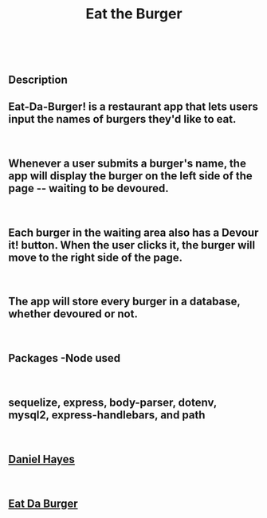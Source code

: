 <!DOCTYPE html>
<html lang="en">

<head>
    <meta charset="utf-8">
</head>

<body>

</body>
<header>
    <h1>Eat the Burger</h1>
</header>
<section>
    <br>
    <h1>Description</h1>
    <h2>Eat-Da-Burger! is a restaurant app that lets users input the names of burgers they'd like to eat.</h2>
    <br>
    <h2>Whenever a user submits a burger's name, the app will display the burger on the left side of the page -- waiting to be devoured.</h2>
    <br>
    <h2>Each burger in the waiting area also has a Devour it! button. When the user clicks it, the burger will move to the right side of the page.</h2>
    <br>
    <h2>The app will store every burger in a database, whether devoured or not.</h2>
    <br>
    <h1>Packages -Node used</h1>
    <br>
   <h2>sequelize, express, body-parser, dotenv, mysql2, express-handlebars, and path</h2>
    <br>
    <h2>
        <a href="https://github.com/danielhayespco">Daniel Hayes</a>
    </h2>
    <br>
    <h2>
        <a href="https://evening-bastion.herokuapp.com/">Eat Da Burger</a>
    </h2>
</section>
